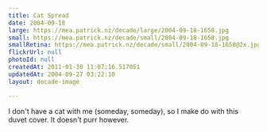 ```yaml
---
title: Cat Spread
date: 2004-09-18
large: https://mea.patrick.nz/decade/large/2004-09-18-1658.jpg
small: https://mea.patrick.nz/decade/small/2004-09-18-1658.jpg
smallRetina: https://mea.patrick.nz/decade/small/2004-09-18-1658@2x.jpg
flickrUrl: null
photoId: null
createdAt: 2011-01-30 11:07:16.517051
updatedAt: 2004-09-27 03:22:10
layout: decade-image

---
```

I don't have a cat with me (someday, someday), so I make do with this duvet cover. It doesn't purr however.
